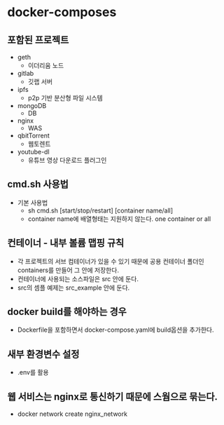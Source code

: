 # docker-composes
## 포함된 프로젝트
- geth
  - 이더리움 노드
- gitlab
  - 깃랩 서버
- ipfs
  - p2p 기반 분산형 파일 시스템
- mongoDB
  - DB
- nginx
  - WAS
- qbitTorrent
  - 웹토렌트
- youtube-dl
  - 유튜브 영상 다운로드 플러그인


## cmd.sh 사용법
- 기본 사용법
  - sh cmd.sh [start/stop/restart] [container name/all]
  - container name에 배열형태는 지원하지 않는다. one container or all

## 컨테이너 - 내부 볼륨 맵핑 규칙
- 각 프로젝트의 서브 컴테이너가 있을 수 있기 때문에 공용 컨테이너 폴더인 containers를 만들어 그 안에 저장한다.
- 컨테이너에 사용되는 소스파일은 src 안에 둔다.
- src의 셈플 예제는 src_example 안에 둔다.

## docker build를 해야하는 경우
- Dockerfile을 포함하면서 docker-compose.yaml에 build옵션을 추가한다.

## 새부 환경변수 설정
- .env를 활용

## 웹 서비스는 nginx로 통신하기 때문에 스웜으로 묶는다.
- docker network create nginx_network
